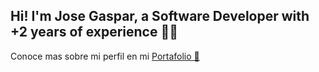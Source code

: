 ## Hi! I'm Jose Gaspar, a Software Developer with +2 years of experience 👋🏼
Conoce mas sobre mi perfil en mi [Portafolio 💼](https://www.devgaspar.me/)
